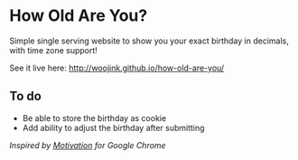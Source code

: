 # How Old Are You?
Simple single serving website to show you your exact birthday in decimals, with time zone support!

See it live here: http://woojink.github.io/how-old-are-you/

## To do
* Be able to store the birthday as cookie
* Add ability to adjust the birthday after submitting

*Inspired by [Motivation](https://chrome.google.com/webstore/detail/motivation/ofdgfpchbidcgncgfpdlpclnpaemakoj?hl=en) for Google Chrome*
